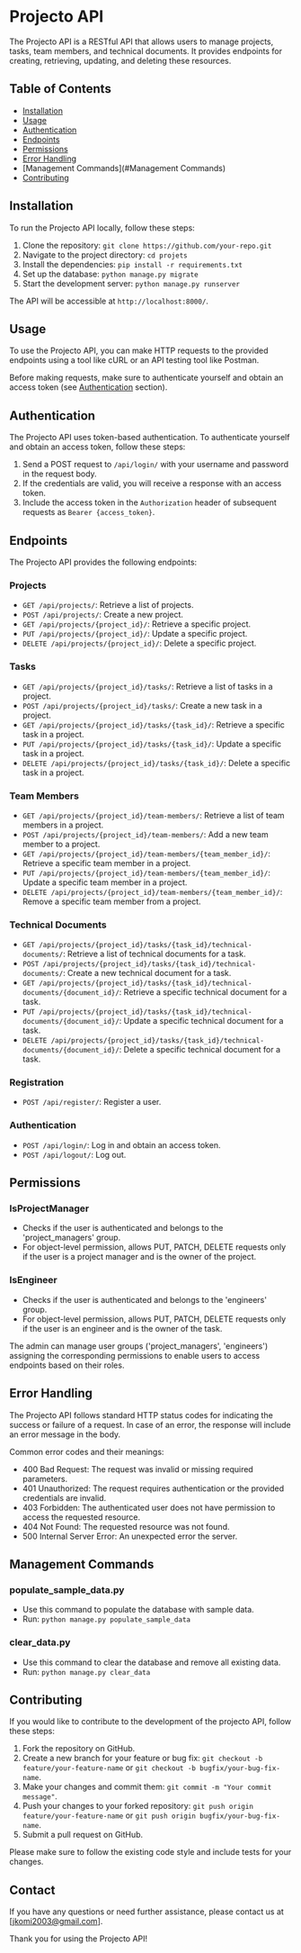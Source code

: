 
# Projecto API

The Projecto API is a RESTful API that allows users to manage projects, tasks, team members, and technical documents. It provides endpoints for creating, retrieving, updating, and deleting these resources.

## Table of Contents

- [Installation](#installation)
- [Usage](#usage)
- [Authentication](#authentication)
- [Endpoints](#endpoints)
- [Permissions](#Permissions)
- [Error Handling](#error-handling)
- [Management Commands](#Management Commands)
- [Contributing](#contributing)


## Installation

To run the Projecto API locally, follow these steps:

1. Clone the repository: `git clone https://github.com/your-repo.git`
2. Navigate to the project directory: `cd projets`
3. Install the dependencies: `pip install -r requirements.txt`
4. Set up the database: `python manage.py migrate`
5. Start the development server: `python manage.py runserver`

The API will be accessible at `http://localhost:8000/`.

## Usage

To use the Projecto API, you can make HTTP requests to the provided endpoints using a tool like cURL or an API testing tool like Postman.

Before making requests, make sure to authenticate yourself and obtain an access token (see [Authentication](#authentication) section).

## Authentication

The Projecto API uses token-based authentication. To authenticate yourself and obtain an access token, follow these steps:

1. Send a POST request to `/api/login/` with your username and password in the request body.
2. If the credentials are valid, you will receive a response with an access token.
3. Include the access token in the `Authorization` header of subsequent requests as `Bearer {access_token}`.

## Endpoints

The Projecto API provides the following endpoints:

### Projects

- `GET /api/projects/`: Retrieve a list of projects.
- `POST /api/projects/`: Create a new project.
- `GET /api/projects/{project_id}/`: Retrieve a specific project.
- `PUT /api/projects/{project_id}/`: Update a specific project.
- `DELETE /api/projects/{project_id}/`: Delete a specific project.

### Tasks

- `GET /api/projects/{project_id}/tasks/`: Retrieve a list of tasks in a project.
- `POST /api/projects/{project_id}/tasks/`: Create a new task in a project.
- `GET /api/projects/{project_id}/tasks/{task_id}/`: Retrieve a specific task in a project.
- `PUT /api/projects/{project_id}/tasks/{task_id}/`: Update a specific task in a project.
- `DELETE /api/projects/{project_id}/tasks/{task_id}/`: Delete a specific task in a project.

### Team Members

- `GET /api/projects/{project_id}/team-members/`: Retrieve a list of team members in a project.
- `POST /api/projects/{project_id}/team-members/`: Add a new team member to a project.
- `GET /api/projects/{project_id}/team-members/{team_member_id}/`: Retrieve a specific team member in a project.
- `PUT /api/projects/{project_id}/team-members/{team_member_id}/`: Update a specific team member in a project.
- `DELETE /api/projects/{project_id}/team-members/{team_member_id}/`: Remove a specific team member from a project.

### Technical Documents

- `GET /api/projects/{project_id}/tasks/{task_id}/technical-documents/`: Retrieve a list of technical documents for a task.
- `POST /api/projects/{project_id}/tasks/{task_id}/technical-documents/`: Create a new technical document for a task.
- `GET /api/projects/{project_id}/tasks/{task_id}/technical-documents/{document_id}/`: Retrieve a specific technical document for a task.
- `PUT /api/projects/{project_id}/tasks/{task_id}/technical-documents/{document_id}/`: Update a specific technical document for a task.
- `DELETE /api/projects/{project_id}/tasks/{task_id}/technical-documents/{document_id}/`: Delete a specific technical document for a task.

### Registration
- `POST /api/register/`: Register a user.

### Authentication
- `POST /api/login/`: Log in and obtain an access token.
- `POST /api/logout/`: Log out.

## Permissions

### IsProjectManager
- Checks if the user is authenticated and belongs to the 'project_managers' group.
- For object-level permission, allows PUT, PATCH, DELETE requests only if the user is a project manager and is the owner of the project.

### IsEngineer
- Checks if the user is authenticated and belongs to the 'engineers' group.
- For object-level permission, allows PUT, PATCH, DELETE requests only if the user is an engineer and is the owner of the task.

The admin can manage user groups ('project_managers', 'engineers') assigning the corresponding permissions to enable users to access endpoints based on their roles.

## Error Handling

The Projecto API follows standard HTTP status codes for indicating the success or failure of a request. In case of an error, the response will include an error message in the body.

Common error codes and their meanings:

- 400 Bad Request: The request was invalid or missing required parameters.
- 401 Unauthorized: The request requires authentication or the provided credentials are invalid.
- 403 Forbidden: The authenticated user does not have permission to access the requested resource.
- 404 Not Found: The requested resource was not found.
- 500 Internal Server Error: An unexpected error the server.

## Management Commands

### populate_sample_data.py
- Use this command to populate the database with sample data.
- Run: `python manage.py populate_sample_data`

### clear_data.py
- Use this command to clear the database and remove all existing data.
- Run: `python manage.py clear_data`

## Contributing

If you would like to contribute to the development of the projecto API, follow these steps:

1. Fork the repository on GitHub.
2. Create a new branch for your feature or bug fix: `git checkout -b feature/your-feature-name` or `git checkout -b bugfix/your-bug-fix-name`.
3. Make your changes and commit them: `git commit -m "Your commit message"`.
4. Push your changes to your forked repository: `git push origin feature/your-feature-name` or `git push origin bugfix/your-bug-fix-name`.
5. Submit a pull request on GitHub.

Please make sure to follow the existing code style and include tests for your changes.

## Contact

If you have any questions or need further assistance, please contact us at [jkomi2003@gmail.com].

Thank you for using the Projecto API!